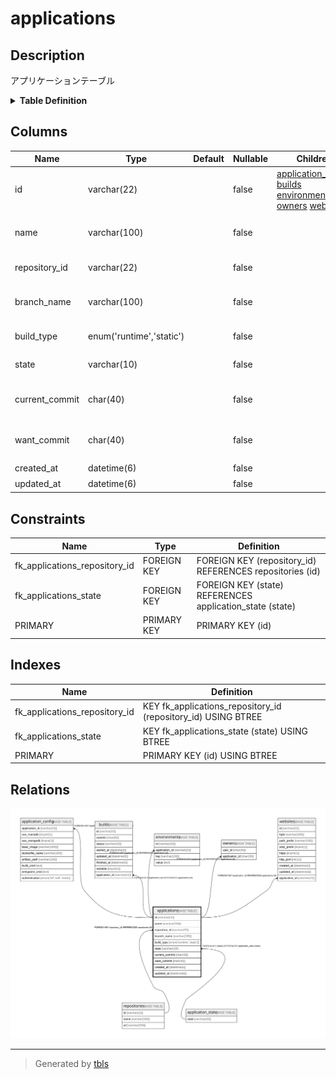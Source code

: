 # applications

## Description

アプリケーションテーブル

<details>
<summary><strong>Table Definition</strong></summary>

```sql
CREATE TABLE `applications` (
  `id` varchar(22) NOT NULL COMMENT 'アプリケーションID',
  `name` varchar(100) NOT NULL COMMENT 'アプリケーション名',
  `repository_id` varchar(22) NOT NULL COMMENT 'リポジトリID',
  `branch_name` varchar(100) NOT NULL COMMENT 'Gitブランチ・タグ名',
  `build_type` enum('runtime','static') NOT NULL COMMENT 'ビルドタイプ',
  `state` varchar(10) NOT NULL COMMENT 'デプロイの状態',
  `current_commit` char(40) NOT NULL COMMENT 'デプロイされたコミット',
  `want_commit` char(40) NOT NULL COMMENT 'デプロイを待つコミット',
  `created_at` datetime(6) NOT NULL COMMENT '作成日時',
  `updated_at` datetime(6) NOT NULL COMMENT '更新日時',
  PRIMARY KEY (`id`),
  KEY `fk_applications_repository_id` (`repository_id`),
  KEY `fk_applications_state` (`state`),
  CONSTRAINT `fk_applications_repository_id` FOREIGN KEY (`repository_id`) REFERENCES `repositories` (`id`),
  CONSTRAINT `fk_applications_state` FOREIGN KEY (`state`) REFERENCES `application_state` (`state`)
) ENGINE=InnoDB DEFAULT CHARSET=utf8mb4 COLLATE=utf8mb4_general_ci COMMENT='アプリケーションテーブル'
```

</details>

## Columns

| Name | Type | Default | Nullable | Children | Parents | Comment |
| ---- | ---- | ------- | -------- | -------- | ------- | ------- |
| id | varchar(22) |  | false | [application_config](application_config.md) [builds](builds.md) [environments](environments.md) [owners](owners.md) [websites](websites.md) |  | アプリケーションID |
| name | varchar(100) |  | false |  |  | アプリケーション名 |
| repository_id | varchar(22) |  | false |  | [repositories](repositories.md) | リポジトリID |
| branch_name | varchar(100) |  | false |  |  | Gitブランチ・タグ名 |
| build_type | enum('runtime','static') |  | false |  |  | ビルドタイプ |
| state | varchar(10) |  | false |  | [application_state](application_state.md) | デプロイの状態 |
| current_commit | char(40) |  | false |  |  | デプロイされたコミット |
| want_commit | char(40) |  | false |  |  | デプロイを待つコミット |
| created_at | datetime(6) |  | false |  |  | 作成日時 |
| updated_at | datetime(6) |  | false |  |  | 更新日時 |

## Constraints

| Name | Type | Definition |
| ---- | ---- | ---------- |
| fk_applications_repository_id | FOREIGN KEY | FOREIGN KEY (repository_id) REFERENCES repositories (id) |
| fk_applications_state | FOREIGN KEY | FOREIGN KEY (state) REFERENCES application_state (state) |
| PRIMARY | PRIMARY KEY | PRIMARY KEY (id) |

## Indexes

| Name | Definition |
| ---- | ---------- |
| fk_applications_repository_id | KEY fk_applications_repository_id (repository_id) USING BTREE |
| fk_applications_state | KEY fk_applications_state (state) USING BTREE |
| PRIMARY | PRIMARY KEY (id) USING BTREE |

## Relations

![er](applications.svg)

---

> Generated by [tbls](https://github.com/k1LoW/tbls)
